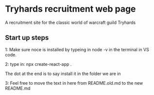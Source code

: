 # Tryhards recruitment web page
A recruitment site for the classic world of warcraft guild Tryhards

## Start up steps
1: Make sure noce is installed by typeing in node -v in the terminal in VS code.

2: type in: npx create-react-app .  

The dot at the end is to say install it in the folder we are in

3: Feel free to move the text in here from README.old.md to the new README.md